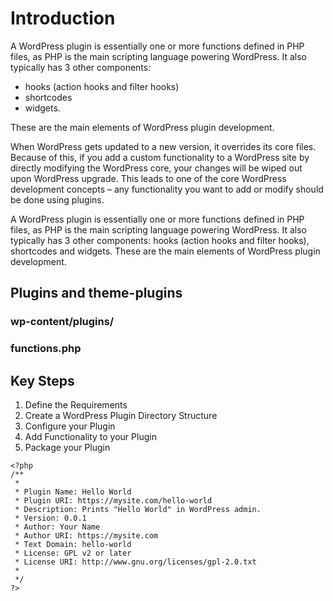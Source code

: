 # Introduction

A WordPress plugin is essentially one or more functions defined in PHP files, as PHP is the main scripting language powering WordPress. It also typically has 3 other components:  
* hooks (action hooks and filter hooks) 
* shortcodes 
* widgets. 

These are the main elements of WordPress plugin development.

When WordPress gets updated to a new version, it overrides its core files. Because of this, if you add a custom functionality to a WordPress site by directly modifying the WordPress core, your changes will be wiped out upon WordPress upgrade. This leads to one of the core WordPress development concepts – any functionality you want to add or modify should be done using plugins.

A WordPress plugin is essentially one or more functions defined in PHP files, as PHP is the main scripting language powering WordPress. It also typically has 3 other components:  hooks (action hooks and filter hooks), shortcodes and widgets. These are the main elements of WordPress plugin development.

## Plugins and theme-plugins

### wp-content/plugins/
### functions.php

## Key Steps

1) Define the Requirements
2) Create a WordPress Plugin Directory Structure
3) Configure your Plugin
4) Add Functionality to your Plugin
5) Package your Plugin

```
<?php 
/** 
 *
 * Plugin Name: Hello World 
 * Plugin URI: https://mysite.com/hello-world 
 * Description: Prints "Hello World" in WordPress admin. 
 * Version: 0.0.1 
 * Author: Your Name 
 * Author URI: https://mysite.com 
 * Text Domain: hello-world 
 * License: GPL v2 or later 
 * License URI: http://www.gnu.org/licenses/gpl-2.0.txt 
 *
 */
?>
```

